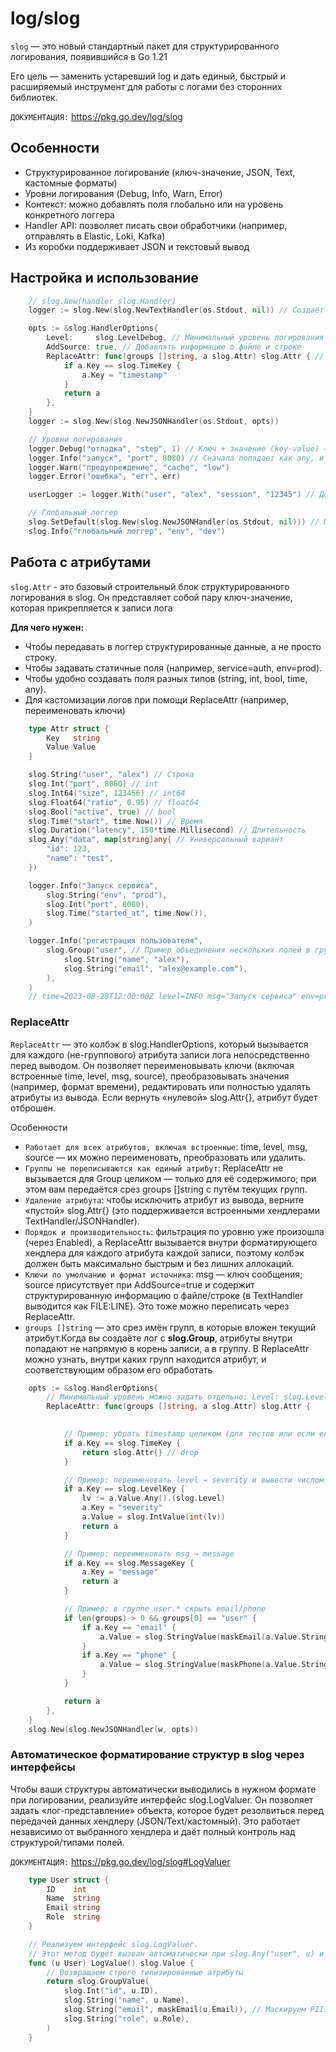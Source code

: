 # log/slog

`slog` — это новый стандартный пакет для структурированного логирования, появившийся в Go 1.21

Его цель — заменить устаревший log и дать единый, быстрый и расширяемый инструмент для работы с логами без сторонних библиотек.

`ДОКУМЕНТАЦИЯ:` <https://pkg.go.dev/log/slog>

## Особенности

- Структурированное логирование (ключ-значение, JSON, Text, кастомные форматы)
- Уровни логирования (Debug, Info, Warn, Error)
- Контекст: можно добавлять поля глобально или на уровень конкретного логгера
- Handler API: позволяет писать свои обработчики (например, отправлять в Elastic, Loki, Kafka)
- Из коробки поддерживает JSON и текстовый вывод

## Настройка и использование

```go
    // slog.New(handler slog.Handler)
    logger := slog.New(slog.NewTextHandler(os.Stdout, nil)) // Создаёт новый логгер с указанным обработчиком

    opts := &slog.HandlerOptions{
        Level:     slog.LevelDebug, // Минимальный уровень логирования
        AddSource: true, // Добавлять информацию о файле и строке
        ReplaceAttr: func(groups []string, a slog.Attr) slog.Attr { // Функция для изменения атрибутов (например, переименовать ключи или отфильтровать данные)
            if a.Key == slog.TimeKey {
                a.Key = "timestamp"
            }
            return a
        },
    }
    logger := slog.New(slog.NewJSONHandler(os.Stdout, opts))

    // Уровни логирования
    logger.Debug("отладка", "step", 1) // Ключ + значение (key-value) — обычные параметры через запятую.
    logger.Info("запуск", "port", 8080) // Cначала попадает как any, и только потом в рантайме превращается в Attr -> log.Attr{Key:"port", Value:slog.IntValue(8080)}
    logger.Warn("предупреждение", "cache", "low")
    logger.Error("ошибка", "err", err)

    userLogger := logger.With("user", "alex", "session", "12345") // Добавление полей, которые будут автоматически прикрепляться к каждому сообщению

    // Глобальный логгер
    slog.SetDefault(slog.New(slog.NewJSONHandler(os.Stdout, nil))) // Позволяет использовать slog.Info, slog.Warn и т. д. напрямую, без явного logger
    slog.Info("глобальный логгер", "env", "dev")
```

## Работа с атрибутами

`slog.Attr` - это базовый строительный блок структурированного логирования в slog. Он представляет собой пару ключ-значение, которая прикрепляется к записи лога

**Для чего нужен:**

- Чтобы передавать в логгер структурированные данные, а не просто строку.
- Чтобы задавать статичные поля (например, service=auth, env=prod).
- Чтобы удобно создавать поля разных типов (string, int, bool, time, any).
- Для кастомизации логов при помощи ReplaceAttr (например, переименовать ключи)

```go
    type Attr struct {
        Key   string
        Value Value
    }

    slog.String("user", "alex") // Строка
    slog.Int("port", 8080) // int
    slog.Int64("size", 123456) // int64
    slog.Float64("ratio", 0.95) // float64
    slog.Bool("active", true) // bool
    slog.Time("start", time.Now()) // Время
    slog.Duration("latency", 150*time.Millisecond) // Длительность
    slog.Any("data", map[string]any{ // Универсальный вариант
        "id": 123,
        "name": "test",
    })

    logger.Info("Запуск сервиса",
        slog.String("env", "prod"),
        slog.Int("port", 8080),
        slog.Time("started_at", time.Now()),
    )

    logger.Info("регистрация пользователя",
        slog.Group("user", // Пример объединения нескольких полей в группу (у них будет groups = []string{"user"})
            slog.String("name", "alex"),
            slog.String("email", "alex@example.com"),
        ),
    )
    // time=2023-08-28T12:00:00Z level=INFO msg="Запуск сервиса" env=prod port=8080 started_at=2023-08-28T12:00:00Z
```

### ReplaceAttr

`ReplaceAttr` — это колбэк в slog.HandlerOptions, который вызывается для каждого (не-группового) атрибута записи лога непосредственно перед выводом. Он позволяет переименовывать ключи (включая встроенные time, level, msg, source), преобразовывать значения (например, формат времени), редактировать или полностью удалять атрибуты из вывода. Если вернуть «нулевой» slog.Attr{}, атрибут будет отброшен.

Особенности

- `Работает для всех атрибутов, включая встроенные`: time, level, msg, source — их можно переименовать, преобразовать или удалить.
- `Группы не переписываются как единый атрибут`: ReplaceAttr не вызывается для Group целиком — только для её содержимого; при этом вам передаётся срез groups []string с путём текущих групп.
- `Удаление атрибута`: чтобы исключить атрибут из вывода, верните «пустой» slog.Attr{} (это поддерживается встроенными хендлерами TextHandler/JSONHandler).
- `Порядок и производительность`: фильтрация по уровню уже произошла (через Enabled), а ReplaceAttr вызывается внутри форматирующего хендлера для каждого атрибута каждой записи, поэтому колбэк должен быть максимально быстрым и без лишних аллокаций.
- `Ключи по умолчанию и формат источника`: msg — ключ сообщения; source присутствует при AddSource=true и содержит структурированную информацию о файле/строке (в TextHandler выводится как FILE:LINE). Это тоже можно переписать через ReplaceAttr.
- `groups []string` — это срез имён групп, в которые вложен текущий атрибут.Когда вы создаёте лог с **slog.Group**, атрибуты внутри попадают не напрямую в корень записи, а в группу. В ReplaceAttr можно узнать, внутри каких групп находится атрибут, и соответствующим образом его обработать

```go
    opts := &slog.HandlerOptions{
        // Минимальный уровень можно задать отдельно: Level: slog.LevelInfo,
        ReplaceAttr: func(groups []string, a slog.Attr) slog.Attr {
            

            // Пример: убрать timestamp целиком (для тестов или если его проставляет платформа логирования)
            if a.Key == slog.TimeKey {
                return slog.Attr{} // drop
            }

            // Пример: переименовать level → severity и вывести числом
            if a.Key == slog.LevelKey {
                lv := a.Value.Any().(slog.Level)
                a.Key = "severity"
                a.Value = slog.IntValue(int(lv))
                return a
            }

            // Пример: переименовать msg → message
            if a.Key == slog.MessageKey {
                a.Key = "message"
                return a
            }

            // Пример: в группе user.* скрыть email/phone
            if len(groups) > 0 && groups[0] == "user" {
                if a.Key == "email" {
                    a.Value = slog.StringValue(maskEmail(a.Value.String()))
                }
                if a.Key == "phone" {
                    a.Value = slog.StringValue(maskPhone(a.Value.String()))
                }
            }

            return a
        },
    }
    slog.New(slog.NewJSONHandler(w, opts))
```

### Автоматическое форматирование структур в slog через интерфейсы

Чтобы ваши структуры автоматически выводились в нужном формате при логировании, реализуйте интерфейс slog.LogValuer. Он позволяет задать «лог-представление» объекта, которое будет резолвиться перед передачей данных хендлеру (JSON/Text/кастомный). Это работает независимо от выбранного хендлера и даёт полный контроль над структурой/типами полей.

`ДОКУМЕНТАЦИЯ:` <https://pkg.go.dev/log/slog#LogValuer>

```go
    type User struct {
        ID    int
        Name  string
        Email string
        Role  string
    }

    // Реализуем интерфейс slog.LogValuer.
    // Этот метод будет вызван автоматически при slog.Any("user", u) и т.п.
    func (u User) LogValue() slog.Value {
        // Возвращаем строго типизированные атрибуты
        return slog.GroupValue(
            slog.Int("id", u.ID),
            slog.String("name", u.Name),
            slog.String("email", maskEmail(u.Email)), // Маскируем PII: email выводим частично
            slog.String("role", u.Role),
        )
    }
```
